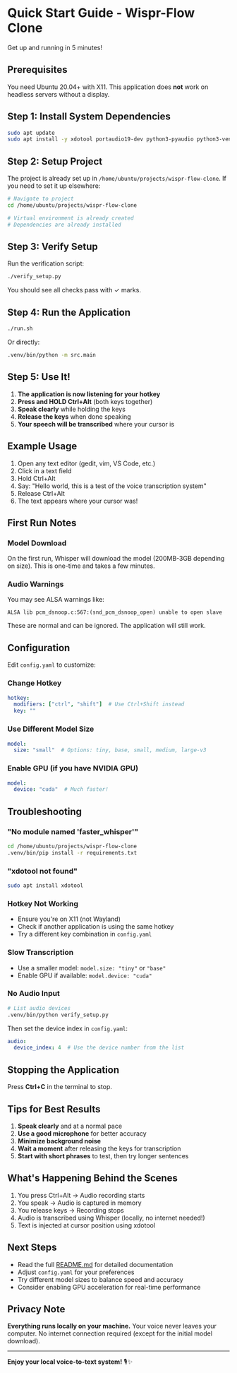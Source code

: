 # Quick Start Guide - Wispr-Flow Clone

Get up and running in 5 minutes!

## Prerequisites

You need Ubuntu 20.04+ with X11. This application does **not** work on headless servers without a display.

## Step 1: Install System Dependencies

```bash
sudo apt update
sudo apt install -y xdotool portaudio19-dev python3-pyaudio python3-venv
```

## Step 2: Setup Project

The project is already set up in `/home/ubuntu/projects/wispr-flow-clone`. If you need to set it up elsewhere:

```bash
# Navigate to project
cd /home/ubuntu/projects/wispr-flow-clone

# Virtual environment is already created
# Dependencies are already installed
```

## Step 3: Verify Setup

Run the verification script:

```bash
./verify_setup.py
```

You should see all checks pass with ✓ marks.

## Step 4: Run the Application

```bash
./run.sh
```

Or directly:

```bash
.venv/bin/python -m src.main
```

## Step 5: Use It!

1. **The application is now listening for your hotkey**
2. **Press and HOLD Ctrl+Alt** (both keys together)
3. **Speak clearly** while holding the keys
4. **Release the keys** when done speaking
5. **Your speech will be transcribed** where your cursor is

## Example Usage

1. Open any text editor (gedit, vim, VS Code, etc.)
2. Click in a text field
3. Hold Ctrl+Alt
4. Say: "Hello world, this is a test of the voice transcription system"
5. Release Ctrl+Alt
6. The text appears where your cursor was!

## First Run Notes

### Model Download
On the first run, Whisper will download the model (200MB-3GB depending on size). This is one-time and takes a few minutes.

### Audio Warnings
You may see ALSA warnings like:
```
ALSA lib pcm_dsnoop.c:567:(snd_pcm_dsnoop_open) unable to open slave
```

These are normal and can be ignored. The application will still work.

## Configuration

Edit `config.yaml` to customize:

### Change Hotkey
```yaml
hotkey:
  modifiers: ["ctrl", "shift"]  # Use Ctrl+Shift instead
  key: ""
```

### Use Different Model Size
```yaml
model:
  size: "small"  # Options: tiny, base, small, medium, large-v3
```

### Enable GPU (if you have NVIDIA GPU)
```yaml
model:
  device: "cuda"  # Much faster!
```

## Troubleshooting

### "No module named 'faster_whisper'"
```bash
cd /home/ubuntu/projects/wispr-flow-clone
.venv/bin/pip install -r requirements.txt
```

### "xdotool not found"
```bash
sudo apt install xdotool
```

### Hotkey Not Working
- Ensure you're on X11 (not Wayland)
- Check if another application is using the same hotkey
- Try a different key combination in `config.yaml`

### Slow Transcription
- Use a smaller model: `model.size: "tiny"` or `"base"`
- Enable GPU if available: `model.device: "cuda"`

### No Audio Input
```bash
# List audio devices
.venv/bin/python verify_setup.py
```

Then set the device index in `config.yaml`:
```yaml
audio:
  device_index: 4  # Use the device number from the list
```

## Stopping the Application

Press **Ctrl+C** in the terminal to stop.

## Tips for Best Results

1. **Speak clearly** and at a normal pace
2. **Use a good microphone** for better accuracy
3. **Minimize background noise**
4. **Wait a moment** after releasing the keys for transcription
5. **Start with short phrases** to test, then try longer sentences

## What's Happening Behind the Scenes

1. You press Ctrl+Alt → Audio recording starts
2. You speak → Audio is captured in memory
3. You release keys → Recording stops
4. Audio is transcribed using Whisper (locally, no internet needed!)
5. Text is injected at cursor position using xdotool

## Next Steps

- Read the full [README.md](README.md) for detailed documentation
- Adjust `config.yaml` for your preferences
- Try different model sizes to balance speed and accuracy
- Consider enabling GPU acceleration for real-time performance

## Privacy Note

**Everything runs locally on your machine.** Your voice never leaves your computer. No internet connection required (except for the initial model download).

---

**Enjoy your local voice-to-text system!** 🎙️✨
